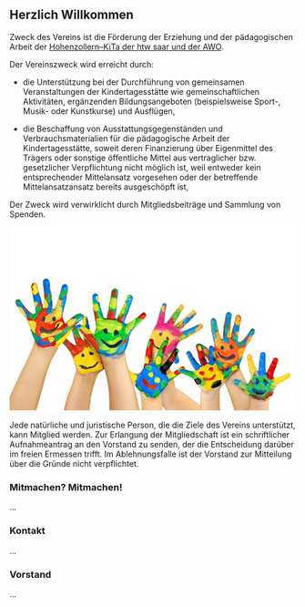 ## Herzlich Willkommen

Zweck des Vereins ist die Förderung der Erziehung und der pädagogischen Arbeit der [Hohenzollern–KiTa der htw saar und der AWO](https://www.htwsaar.de/studium-und-lehre/service-und-beratung/rund-ums-studium/kindertagesstaette).

Der Vereinszweck wird erreicht durch: 
 * die Unterstützung bei der Durchführung von gemeinsamen Veranstaltungen der Kindertagesstätte wie gemeinschaftlichen Aktivitäten, ergänzenden Bildungsangeboten (beispielsweise Sport-, Musik- oder Kunstkurse) und Ausflügen,

 * die Beschaffung von Ausstattungsgegenständen und Verbrauchsmaterialien für die pädagogische Arbeit der Kindertagesstätte, soweit deren Finanzierung über Eigenmittel des Trägers oder sonstige öffentliche Mittel aus vertraglicher bzw. gesetzlicher Verpflichtung nicht möglich ist, weil entweder kein entsprechender Mittelansatz vorgesehen oder der betreffende Mittelansatzansatz bereits ausgeschöpft ist,

Der Zweck wird verwirklicht durch Mitgliedsbeiträge und Sammlung von Spenden. 

![Haende](assets/gfx/haende.jpg)

Jede natürliche und juristische Person, die die Ziele des Vereins unterstützt, kann Mitglied werden. Zur Erlangung der Mitgliedschaft ist ein schriftlicher Aufnahmeantrag an den Vorstand zu senden, der die Entscheidung darüber im freien Ermessen trifft. Im Ablehnungsfalle ist der Vorstand zur Mitteilung über die Gründe nicht verpflichtet. 

### Mitmachen? Mitmachen!
...


### Kontakt
...


### Vorstand
...

